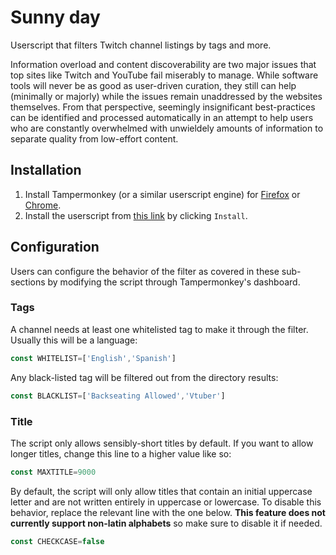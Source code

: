 # Sunny day
Userscript that filters Twitch channel listings by tags and more.

Information overload and content discoverability are two major issues that top sites like Twitch and YouTube fail miserably to manage. While software tools will never be as good as user-driven curation, they still can help (minimally or majorly) while the issues remain unaddressed by the websites themselves. From that perspective, seemingly insignificant best-practices can be identified and processed automatically in an attempt to help users who are constantly overwhelmed with unwieldely amounts of information to separate quality from low-effort content.

## Installation

1. Install Tampermonkey (or a similar userscript engine) for [Firefox](https://addons.mozilla.org/en-US/firefox/addon/tampermonkey/) or [Chrome](https://chrome.google.com/webstore/detail/tampermonkey/dhdgffkkebhmkfjojejmpbldmpobfkfo?hl=en).
2. Install the userscript from [this link](https://github.com/tukkek/sunny-day/raw/main/Sunny%20day.user.js) by clicking `Install`.

## Configuration

Users can configure the behavior of the filter as covered in these sub-sections by modifying the script through Tampermonkey's dashboard.

### Tags

A channel needs at least one whitelisted tag to make it through the filter. Usually this will be a language:

```js
const WHITELIST=['English','Spanish']
```

Any black-listed tag will be filtered out from the directory results:

```js
const BLACKLIST=['Backseating Allowed','Vtuber']
```

### Title

The script only allows sensibly-short titles by default. If you want to allow longer titles, change this line to a higher value like so:

```js
const MAXTITLE=9000
```

By default, the script will only allow titles that contain an initial uppercase letter and are not written entirely in uppercase or lowercase. To disable this behavior, replace the relevant line with the one below. **This feature does not currently support non-latin alphabets** so make sure to disable it if needed.

```js
const CHECKCASE=false
```
